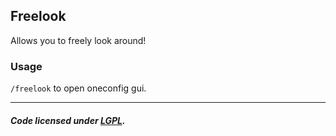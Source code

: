 ## Freelook
Allows you to freely look around!

### Usage
`/freelook` to open oneconfig gui.

---

##### Code licensed under [LGPL](LICENSE).
